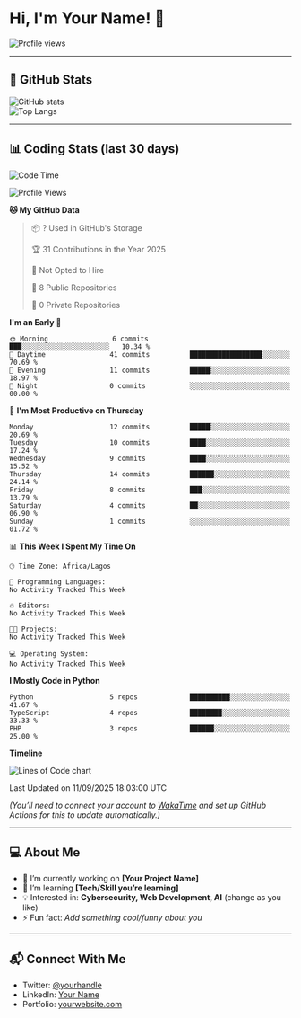 # Hi, I'm Your Name! 👋

![Profile views](https://komarev.com/ghpvc/?username=YOUR_USERNAME&label=Profile%20views&color=blue&style=flat)

---

## 🚀 GitHub Stats

![GitHub stats](https://github-readme-stats.vercel.app/api?username=YOUR_USERNAME&show_icons=true&theme=radical)  
![Top Langs](https://github-readme-stats.vercel.app/api/top-langs/?username=YOUR_USERNAME&layout=compact&theme=radical)

---

## 📊 Coding Stats (last 30 days)

<!--START_SECTION:waka-->
![Code Time](http://img.shields.io/badge/Code%20Time-0%20secs-blue)

![Profile Views](http://img.shields.io/badge/Profile%20Views-24-blue)

**🐱 My GitHub Data** 

> 📦 ? Used in GitHub's Storage 
 > 
> 🏆 31 Contributions in the Year 2025
 > 
> 🚫 Not Opted to Hire
 > 
> 📜 8 Public Repositories 
 > 
> 🔑 0 Private Repositories 
 > 
**I'm an Early 🐤** 

```text
🌞 Morning                6 commits           ███░░░░░░░░░░░░░░░░░░░░░░   10.34 % 
🌆 Daytime                41 commits          ██████████████████░░░░░░░   70.69 % 
🌃 Evening                11 commits          █████░░░░░░░░░░░░░░░░░░░░   18.97 % 
🌙 Night                  0 commits           ░░░░░░░░░░░░░░░░░░░░░░░░░   00.00 % 
```
📅 **I'm Most Productive on Thursday** 

```text
Monday                   12 commits          █████░░░░░░░░░░░░░░░░░░░░   20.69 % 
Tuesday                  10 commits          ████░░░░░░░░░░░░░░░░░░░░░   17.24 % 
Wednesday                9 commits           ████░░░░░░░░░░░░░░░░░░░░░   15.52 % 
Thursday                 14 commits          ██████░░░░░░░░░░░░░░░░░░░   24.14 % 
Friday                   8 commits           ███░░░░░░░░░░░░░░░░░░░░░░   13.79 % 
Saturday                 4 commits           ██░░░░░░░░░░░░░░░░░░░░░░░   06.90 % 
Sunday                   1 commits           ░░░░░░░░░░░░░░░░░░░░░░░░░   01.72 % 
```


📊 **This Week I Spent My Time On** 

```text
🕑︎ Time Zone: Africa/Lagos

💬 Programming Languages: 
No Activity Tracked This Week

🔥 Editors: 
No Activity Tracked This Week

🐱‍💻 Projects: 
No Activity Tracked This Week

💻 Operating System: 
No Activity Tracked This Week
```

**I Mostly Code in Python** 

```text
Python                   5 repos             ██████████░░░░░░░░░░░░░░░   41.67 % 
TypeScript               4 repos             ████████░░░░░░░░░░░░░░░░░   33.33 % 
PHP                      3 repos             ██████░░░░░░░░░░░░░░░░░░░   25.00 % 
```



**Timeline**

![Lines of Code chart](https://raw.githubusercontent.com/Adenuga123/Adenuga123/main/assets/bar_graph.png)


 Last Updated on 11/09/2025 18:03:00 UTC
<!--END_SECTION:waka-->

*(You’ll need to connect your account to [WakaTime](https://wakatime.com/) and set up GitHub Actions for this to update automatically.)*

---

## 💻 About Me

- 🔭 I’m currently working on **[Your Project Name]**
- 🌱 I’m learning **[Tech/Skill you’re learning]**
- 💡 Interested in: **Cybersecurity, Web Development, AI** (change as you like)
- ⚡ Fun fact: *Add something cool/funny about you*

---

## 📬 Connect With Me  

- Twitter: [@yourhandle](https://twitter.com/yourhandle)  
- LinkedIn: [Your Name](https://linkedin.com/in/yourlink)  
- Portfolio: [yourwebsite.com](https://yourwebsite.com)  

